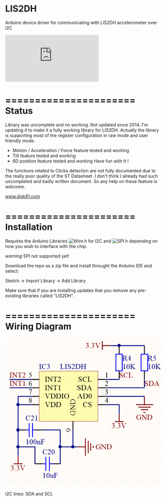LIS2DH
======================

Arduino device driver for communicating with LIS2DH accelerometer over I2C

![LIS2DH datasheet (PDF)](http://www.st.com/web/en/resource/technical/document/datasheet/DM00042751.pdf)

======================
Status
======================

Library was uncomplete and no working. Not updated since 2014.
I'm updating it to make it a fully working library for LIS2DH.
Actually the library is supporting most of the register configuration in raw mode and user friendly mode.
* Motion / Acceleration / Force feature tested and working
* Tilt feature tested and working
* 6D position feature tested and working
Have fun with It ! 

The functions related to Clicks detection are not fully documented due to the really poor
quality of the ST Datasheet. I don't think I already had such uncompleted and badly written document.
So any help on these feature is welcome.

www.disk91.com

======================
Installation
======================

Requires the Arduino Libraries
![Wire.h](http://arduino.cc/en/reference/wire) 
for I2C and 
![SPI.h](http://arduino.cc/en/Reference/SPI) 
depending on how you wish to interface with the chip.

*warning* SPI not supported yet!

Download the repo as a zip file and install throught the Arduino IDE and select:

Sketch -> Import Library -> Add Library

Make sure that if you are installing updates that you remove any pre-existing libraries called "LIS2DH".

======================
Wiring Diagram
======================

![LIS2DH wiring diagram](docs/LIS2DH.png)

I2C lines: SDA and SCL